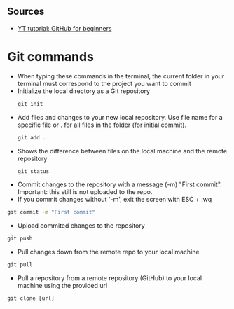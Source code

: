 ## Sources
- [YT tutorial: GitHub for beginners](https://www.youtube.com/watch?v=0fKg7e37bQE&t=684s)

# Git commands
- When typing these commands in the terminal, the current folder in your terminal must correspond to the project you want to commit 
- Initialize the local directory as a Git repository
  ```cmd
  git init
  ```
- Add files and changes to your new local repository. Use file name for a specific file or . for all files in the folder (for initial commit).
  ```cmd
  git add .
  ```
- Shows the difference between files on the local machine and the remote repository
  ```cmd
  git status
  ```
- Commit changes to the repository with a message (-m) "First commit". Important: this still is not uploaded to the repo.
- If you commit changes without '-m', exit the screen with ESC + :wq
```cmd
git commit -m "First commit"
```
- Upload commited changes to the repository
```cmd
git push
```
- Pull changes down from the remote repo to your local machine
```cmd
git pull
```
- Pull a repository from a remote repository (GitHub) to your local machine using the provided url
```cmd
git clone [url]
```
